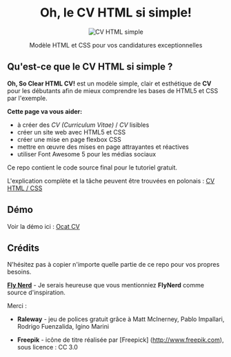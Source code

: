 <div align="center">
<h1 align="center">Oh, le CV HTML si simple!</h1>

<img alt="CV HTML simple" src="https://github.com/ritaly/HTML-CSS-CV-demo/blob/master/img/resume_icon.png" />

Modèle HTML et CSS pour vos candidatures exceptionnelles

</div>

## Qu'est-ce que le CV HTML si simple ?

**Oh, So Clear HTML CV!** est un modèle simple, clair et esthétique de **CV** pour les débutants afin de mieux comprendre les bases de HTML5 et CSS par l'exemple.

**Cette page va vous aider:**

- à créer des _CV (Curriculum Vitae)_ / _CV_ lisibles
- créer un site web avec HTML5 et CSS
- créer une mise en page flexbox CSS
- mettre en œuvre des mises en page attrayantes et réactives
- utiliser Font Awesome 5 pour les médias sociaux

Ce repo contient le code source final pour le tutoriel gratuit.

L'explication complète et la tâche peuvent être trouvées en polonais : [CV HTML / CSS](https://www.flynerd.pl/2018/07/stworz-cv-w-html-i-css-krok-po-kroku.html)

## Démo

Voir la démo ici : [Ocat CV](https://ritaly.github.io/HTML-CSS-CV-demo/)

## Crédits

N'hésitez pas à copier n'importe quelle partie de ce repo pour vos propres besoins.

**[Fly Nerd](https://www.flynerd.pl/)** - Je serais heureuse que vous mentionniez **FlyNerd** comme source d'inspiration.

Merci :

- **Raleway** - jeu de polices gratuit grâce à Matt McInerney, Pablo Impallari, Rodrigo Fuenzalida, Igino Marini

- **Freepik** - icône de titre réalisée par [Freepick] (http://www.freepik.com), sous licence : CC 3.0
